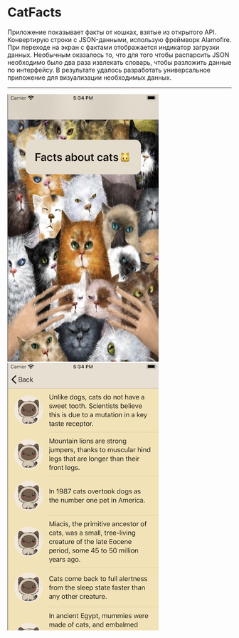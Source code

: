 # CatFacts
Приложение показывает факты от кошках, взятые из открытого API. Конвертирую строки с JSON-данными, использую фреймворк Alamofire.
При переходе на экран с фактами отображается индикатор загрузки данных.
Необычным оказалось то, что для того чтобы распарсить JSON необходимо было  два раза извлекать словарь, чтобы разложить данные по интерфейсу.
В результате удалось разработать универсальное приложение для визуализации необходимых данных.
***
![ApplicationScreenshots](https://github.com/VictorinaVicka/CatFacts/blob/master/CatFacts/Assets.xcassets/One.imageset/One.png)
![](https://github.com/VictorinaVicka/CatFacts/blob/master/CatFacts/Assets.xcassets/Two.imageset/Two.png)
